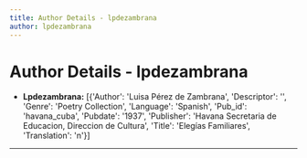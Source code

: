 ```yaml
---
title: Author Details - lpdezambrana
author: lpdezambrana
---
```


# Author Details - lpdezambrana

<ul>
    <li><strong>Lpdezambrana:</strong> [{'Author': 'Luisa Pérez de Zambrana', 'Descriptor': '', 'Genre': 'Poetry Collection', 'Language': 'Spanish', 'Pub_id': 'havana_cuba', 'Pubdate': '1937', 'Publisher': 'Havana Secretaria de Educacion, Direccion de Cultura', 'Title': 'Elegías Familiares', 'Translation': 'n'}]</li>
</ul>
<hr>